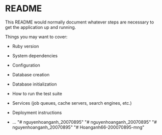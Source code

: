 # README

This README would normally document whatever steps are necessary to get the
application up and running.

Things you may want to cover:

* Ruby version

* System dependencies

* Configuration

* Database creation

* Database initialization

* How to run the test suite

* Services (job queues, cache servers, search engines, etc.)

* Deployment instructions

* ...
"# nguyenhoanganh_20070895" 
"# nguyenhoanganh_20070895" 
"# nguyenhoanganh_20070895" 
"# Hoanganh66-200070895-mng" 
